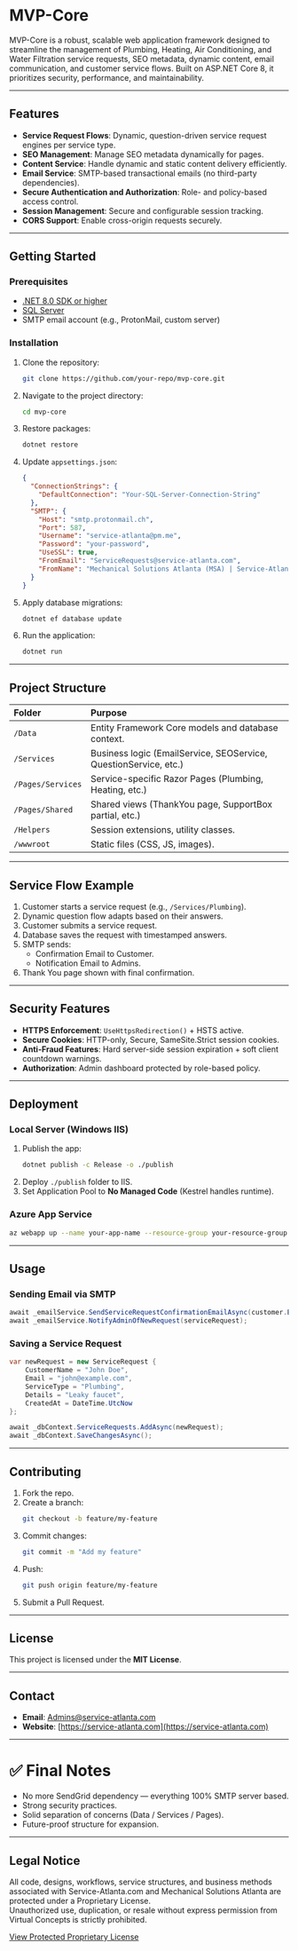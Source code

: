 ﻿# MVP-Core

MVP-Core is a robust, scalable web application framework designed to streamline the management of Plumbing, Heating, Air Conditioning, and Water Filtration service requests, SEO metadata, dynamic content, email communication, and customer service flows. Built on ASP.NET Core 8, it prioritizes security, performance, and maintainability.

---

## **Features**

- **Service Request Flows**: Dynamic, question-driven service request engines per service type.
- **SEO Management**: Manage SEO metadata dynamically for pages.
- **Content Service**: Handle dynamic and static content delivery efficiently.
- **Email Service**: SMTP-based transactional emails (no third-party dependencies).
- **Secure Authentication and Authorization**: Role- and policy-based access control.
- **Session Management**: Secure and configurable session tracking.
- **CORS Support**: Enable cross-origin requests securely.

---

## **Getting Started**

### **Prerequisites**

- [.NET 8.0 SDK or higher](https://dotnet.microsoft.com/download)
- [SQL Server](https://www.microsoft.com/sql-server/sql-server-downloads)
- SMTP email account (e.g., ProtonMail, custom server)

### **Installation**

1. Clone the repository:
    ```bash
    git clone https://github.com/your-repo/mvp-core.git
    ```
2. Navigate to the project directory:
    ```bash
    cd mvp-core
    ```
3. Restore packages:
    ```bash
    dotnet restore
    ```
4. Update `appsettings.json`:
    ```json
    {
      "ConnectionStrings": {
        "DefaultConnection": "Your-SQL-Server-Connection-String"
      },
      "SMTP": {
        "Host": "smtp.protonmail.ch",
        "Port": 587,
        "Username": "service-atlanta@pm.me",
        "Password": "your-password",
        "UseSSL": true,
        "FromEmail": "ServiceRequests@service-atlanta.com",
        "FromName": "Mechanical Solutions Atlanta (MSA) | Service-Atlanta.com"
      }
    }
    ```
5. Apply database migrations:
    ```bash
    dotnet ef database update
    ```
6. Run the application:
    ```bash
    dotnet run
    ```

---

## **Project Structure**

| Folder | Purpose |
|:-------|:--------|
| `/Data` | Entity Framework Core models and database context. |
| `/Services` | Business logic (EmailService, SEOService, QuestionService, etc.) |
| `/Pages/Services` | Service-specific Razor Pages (Plumbing, Heating, etc.) |
| `/Pages/Shared` | Shared views (ThankYou page, SupportBox partial, etc.) |
| `/Helpers` | Session extensions, utility classes. |
| `/wwwroot` | Static files (CSS, JS, images). |

---

## **Service Flow Example**

1. Customer starts a service request (e.g., `/Services/Plumbing`).
2. Dynamic question flow adapts based on their answers.
3. Customer submits a service request.
4. Database saves the request with timestamped answers.
5. SMTP sends:
   - Confirmation Email to Customer.
   - Notification Email to Admins.
6. Thank You page shown with final confirmation.

---

## **Security Features**

- **HTTPS Enforcement**: `UseHttpsRedirection()` + HSTS active.
- **Secure Cookies**: HTTP-only, Secure, SameSite.Strict session cookies.
- **Anti-Fraud Features**: Hard server-side session expiration + soft client countdown warnings.
- **Authorization**: Admin dashboard protected by role-based policy.

---

## **Deployment**

### **Local Server (Windows IIS)**

1. Publish the app:
    ```bash
    dotnet publish -c Release -o ./publish
    ```
2. Deploy `./publish` folder to IIS.
3. Set Application Pool to **No Managed Code** (Kestrel handles runtime).

### **Azure App Service**

```bash
az webapp up --name your-app-name --resource-group your-resource-group
```

---

## **Usage**

### **Sending Email via SMTP**

```csharp
await _emailService.SendServiceRequestConfirmationEmailAsync(customer.Email, serviceRequest);
await _emailService.NotifyAdminOfNewRequest(serviceRequest);
```

### **Saving a Service Request**

```csharp
var newRequest = new ServiceRequest {
    CustomerName = "John Doe",
    Email = "john@example.com",
    ServiceType = "Plumbing",
    Details = "Leaky faucet",
    CreatedAt = DateTime.UtcNow
};

await _dbContext.ServiceRequests.AddAsync(newRequest);
await _dbContext.SaveChangesAsync();
```

---

## **Contributing**

1. Fork the repo.
2. Create a branch:
    ```bash
    git checkout -b feature/my-feature
    ```
3. Commit changes:
    ```bash
    git commit -m "Add my feature"
    ```
4. Push:
    ```bash
    git push origin feature/my-feature
    ```
5. Submit a Pull Request.

---

## **License**

This project is licensed under the **MIT License**.

---

## **Contact**

- **Email**: Admins@service-atlanta.com
- **Website**: [https://service-atlanta.com](https://service-atlanta.com)

---

# ✅ Final Notes

- No more SendGrid dependency — everything 100% SMTP server based.
- Strong security practices.
- Solid separation of concerns (Data / Services / Pages).
- Future-proof structure for expansion.

---

## Legal Notice

All code, designs, workflows, service structures, and business methods associated with Service-Atlanta.com and Mechanical Solutions Atlanta are protected under a Proprietary License.  
Unauthorized use, duplication, or resale without express permission from Virtual Concepts is strictly prohibited.

[View Protected Proprietary License](./Pages/Legal/License.cshtml)
